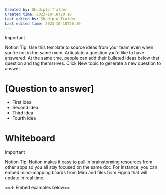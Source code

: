 ```yaml
---
Created by: Shudipto Trafder
Created time: 2023-10-18T20:10
Last edited by: Shudipto Trafder
Last edited time: 2023-10-18T20:10
---
```

> [!important]  
> Notion Tip: Use this template to source ideas from your team even when you're not in the same room. Articulate a question you'd like to have answered. At the same time, people can add their bulleted ideas below that question and tag themselves. Click New topic to generate a new question to answer.  

  

# [Question to answer]

- First idea
- Second idea
- Third idea
- Fourth idea

# Whiteboard

> [!important]  
> Notion Tip: Notion makes it easy to pull in brainstorming resources from other apps so you all stay focused on the same doc. For instance, you can embed mind-mapping boards from Miro and files from Figma that will update in real time.  

==↓ Embed examples below==

[](https://www.notion.soundefined)

[](https://www.notion.soundefined)

[](https://www.notion.soundefined)